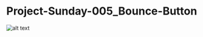 # Project-Sunday-005_Bounce-Button

![alt text](https://github.com/Obj-V/Project-Sunday-005_Bounce-Button/005.gif "Logo Title Text 1")
